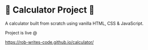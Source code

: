 # 🧮 Calculator Project 🧮
A calculator built from scratch using vanilla HTML, CSS &amp; JavaScript.

Project is live @

https://rob-writes-code.github.io/calculator/
